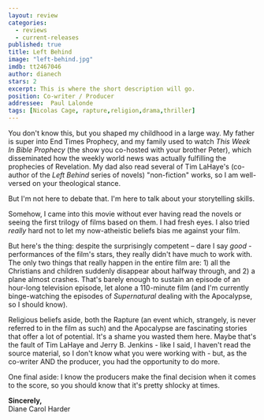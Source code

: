 ```yaml
---
layout: review
categories: 
  - reviews
  - current-releases
published: true
title: Left Behind
image: "left-behind.jpg"
imdb: tt2467046
author: dianech
stars: 2
excerpt: This is where the short description will go.
position: Co-writer / Producer
addressee:  Paul Lalonde
tags: [Nicolas Cage, rapture,religion,drama,thriller]
---
```

You don't know this, but you shaped my childhood in a large way. My father is super into End Times Prophecy, and my family used to watch _This Week In Bible Prophecy_ (the show you co-hosted with your brother Peter), which disseminated how the weekly world news was actually fulfilling the prophecies of Revelation. My dad also read several of Tim LaHaye's (co-author of the _Left Behind_ series of novels) "non-fiction" works, so I am well-versed on your theological stance.

But I'm not here to debate that. I'm here to talk about your storytelling skills.

Somehow, I came into this movie without ever having read the novels or seeing the first trilogy of films based on them. I had fresh eyes. I also tried _really_ hard not to let my now-atheistic beliefs bias me against your film.

But here's the thing: despite the surprisingly competent – dare I say _good_ - performances of the film's stars, they really didn't have much to work with. The only two things that really happen in the entire film are: 1) all the Christians and children suddenly disappear about halfway through, and 2) a plane almost crashes. That's barely enough to sustain an episode of an hour-long television episode, let alone a 110-minute film (and I'm currently binge-watching the episodes of _Supernatural_ dealing with the Apocalypse, so I should know).

Religious beliefs aside, both the Rapture (an event which, strangely, is never referred to in the film as such) and the Apocalypse are fascinating stories that offer a lot of potential. It's a shame you wasted them here. Maybe that's the fault of Tim LaHaye and Jerry B. Jenkins - like I said, I haven't read the source material, so I don't know what you were working with - but, as the co-writer AND the producer, you had the opportunity to do more.

One final aside: I know the producers make the final decision when it comes to the score, so you should know that it's pretty shlocky at times.

**Sincerely,**  
Diane Carol Harder